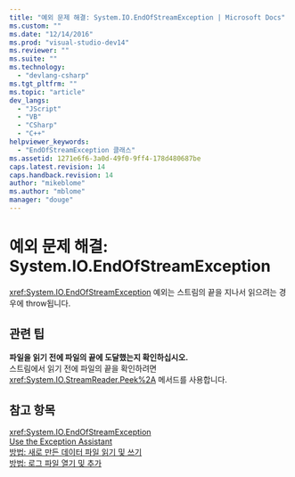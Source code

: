 ```yaml
---
title: "예외 문제 해결: System.IO.EndOfStreamException | Microsoft Docs"
ms.custom: ""
ms.date: "12/14/2016"
ms.prod: "visual-studio-dev14"
ms.reviewer: ""
ms.suite: ""
ms.technology: 
  - "devlang-csharp"
ms.tgt_pltfrm: ""
ms.topic: "article"
dev_langs: 
  - "JScript"
  - "VB"
  - "CSharp"
  - "C++"
helpviewer_keywords: 
  - "EndOfStreamException 클래스"
ms.assetid: 1271e6f6-3a0d-49f0-9ff4-178d480687be
caps.latest.revision: 14
caps.handback.revision: 14
author: "mikeblome"
ms.author: "mblome"
manager: "douge"
---
```

# 예외 문제 해결: System.IO.EndOfStreamException
<xref:System.IO.EndOfStreamException> 예외는 스트림의 끝을 지나서 읽으려는 경우에 throw됩니다.  
  
## 관련 팁  
 **파일을 읽기 전에 파일의 끝에 도달했는지 확인하십시오.**  
 스트림에서 읽기 전에 파일의 끝을 확인하려면 <xref:System.IO.StreamReader.Peek%2A> 메서드를 사용합니다.  
  
## 참고 항목  
 <xref:System.IO.EndOfStreamException>   
 [Use the Exception Assistant](../Topic/How%20to:%20Use%20the%20Exception%20Assistant.md)   
 [방법: 새로 만든 데이터 파일 읽기 및 쓰기](../Topic/How%20to:%20Read%20and%20Write%20to%20a%20Newly%20Created%20Data%20File.md)   
 [방법: 로그 파일 열기 및 추가](../Topic/How%20to:%20Open%20and%20Append%20to%20a%20Log%20File.md)